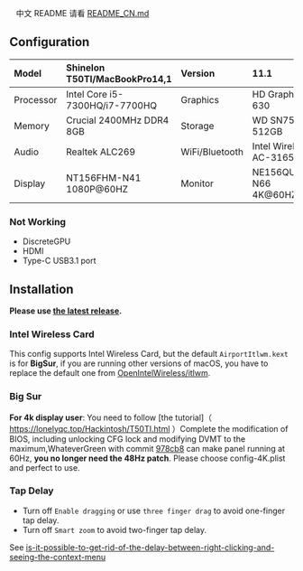    中文 README 请看 [README_CN.md](README_CN.md)

## Configuration

| Model     | Shinelon T50TI/MacBookPro14,1    | Version        | 11.1                |
| :-------- | :--------------------------- | :------------- | :------------------ |
| Processor | Intel Core i5-7300HQ/i7-7700HQ | Graphics       | HD Graphics 630    |
| Memory    | Crucial 2400MHz DDR4 8GB  | Storage        | WD SN750 512GB |
| Audio     | Realtek ALC269               | WiFi/Bluetooth | Intel Wireless AC-3165   |
| Display   | NT156FHM-N41 1080P@60HZ            | Monitor        | NE156QUM-N66 4K@60HZ  |

### Not Working

- DiscreteGPU
- HDMI
- Type-C USB3.1 port

## Installation

**Please use [the latest release](https://github.com/LINGJP/Hackintosh-Shinelon-T50TI-EFI/releases/latest).** 

### Intel Wireless Card

This config supports Intel Wireless Card, but the default `AirportItlwm.kext` is for **BigSur**, if you are running other versions of macOS, you have to replace the default one from [OpenIntelWireless/itlwm](https://github.com/OpenIntelWireless/itlwm/releases).

### Big Sur

**For 4k display user**: You need to follow [the tutorial]（ https://lonelyqc.top/Hackintosh/T50TI.html ）Complete the modification of BIOS, including unlocking CFG lock and modifying DVMT to the maximum,WhateverGreen with commit [978cb8](https://github.com/acidanthera/WhateverGreen/commit/978cb8c7a744ac189074225fd8eb2f16feb5a4c0) can make panel running at 60Hz, **you no longer need the 48Hz patch**. Please choose config-4K.plist and perfect to use.

### Tap Delay

- Turn off `Enable dragging` or use `three finger drag` to avoid one-finger tap delay.
- Turn off `Smart zoom` to avoid two-finger tap delay.

See [is-it-possible-to-get-rid-of-the-delay-between-right-clicking-and-seeing-the-context-menu](https://apple.stackexchange.com/a/218181)
